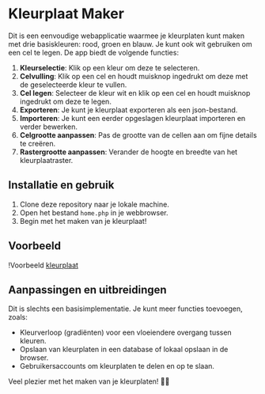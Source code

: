 # Kleurplaat Maker

Dit is een eenvoudige webapplicatie waarmee je kleurplaten kunt maken met drie basiskleuren: rood, groen en blauw. Je kunt ook wit gebruiken om een cel te legen. De app biedt de volgende functies:

1. **Kleurselectie**: Klik op een kleur om deze te selecteren.
2. **Celvulling**: Klik op een cel en houdt muisknop ingedrukt om deze met de geselecteerde kleur te vullen.
3. **Cel legen**: Selecteer de kleur wit en klik op een cel en houdt muisknop ingedrukt om deze te legen.
4. **Exporteren**: Je kunt je kleurplaat exporteren als een json-bestand.
5. **Importeren**: Je kunt een eerder opgeslagen kleurplaat importeren en verder bewerken.
6. **Celgrootte aanpassen**: Pas de grootte van de cellen aan om fijne details te creëren.
7. **Rastergrootte aanpassen**: Verander de hoogte en breedte van het kleurplaatraster.

## Installatie en gebruik

1. Clone deze repository naar je lokale machine.
2. Open het bestand `home.php` in je webbrowser.
3. Begin met het maken van je kleurplaat!

## Voorbeeld

!Voorbeeld [kleurplaat](https://github.com/PatriceGudders/colouring_page/blob/main/kleurplaat/images/screen_kleurplaat.png)

## Aanpassingen en uitbreidingen

Dit is slechts een basisimplementatie. Je kunt meer functies toevoegen, zoals:
- Kleurverloop (gradiënten) voor een vloeiendere overgang tussen kleuren.
- Opslaan van kleurplaten in een database of lokaal opslaan in de browser.
- Gebruikersaccounts om kleurplaten te delen en op te slaan.

Veel plezier met het maken van je kleurplaten! 🎨🌈
